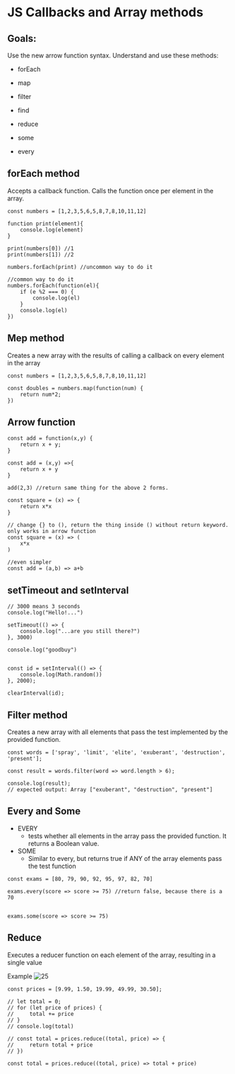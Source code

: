 # JS Callbacks and Array methods
## Goals:
Use the new arrow function syntax. Understand and use these methods:
- forEach

- map

- filter

- find

- reduce

- some

- every

## forEach method
Accepts a callback function. Calls the function once per element in the array.
```
const numbers = [1,2,3,5,6,5,8,7,8,10,11,12]

function print(element){
    console.log(element)
}

print(numbers[0]) //1
print(numbers[1]) //2

numbers.forEach(print) //uncommon way to do it

//common way to do it
numbers.forEach(function(el){
    if (e %2 === 0) {
        console.log(el)
    }
    console.log(el)
})
```

## Mep method
Creates a new array with the results of calling a callback on every element in the array

```
const numbers = [1,2,3,5,6,5,8,7,8,10,11,12]

const doubles = numbers.map(function(num) {
    return num*2;
})
```

## Arrow function

```
const add = function(x,y) {
    return x + y;
}

const add = (x,y) =>{
    return x + y
}

add(2,3) //return same thing for the above 2 forms.

const square = (x) => {
    return x*x
}

// change {} to (), return the thing inside () without return keyword. only works in arrow function
const square = (x) => (
    x*x
)

//even simpler
const add = (a,b) => a+b
```

## setTimeout and setInterval

```
// 3000 means 3 seconds
console.log("Hello!...")

setTimeout(() => {
    console.log("...are you still there?")
}, 3000)

console.log("goodbuy")


const id = setInterval(() => {
    console.log(Math.random())
}, 2000);

clearInterval(id);
```
## Filter method
Creates a new array with all elements that pass the test implemented by the provided function.
```
const words = ['spray', 'limit', 'elite', 'exuberant', 'destruction', 'present'];

const result = words.filter(word => word.length > 6);

console.log(result);
// expected output: Array ["exuberant", "destruction", "present"]

```

## Every and Some
- EVERY
    - tests whether all elements in the array pass the provided function. It returns a Boolean value.
- SOME
    - Similar to every, but returns true if ANY of the array elements pass the test function

```
const exams = [80, 79, 90, 92, 95, 97, 82, 70]

exams.every(score => score >= 75) //return false, because there is a 70


exams.some(score => score >= 75)

```

## Reduce
Executes a reducer function on each element of the array, resulting in a single value

Example
![25]()
```
const prices = [9.99, 1.50, 19.99, 49.99, 30.50];

// let total = 0;
// for (let price of prices) {
//     total += price
// }
// console.log(total)

// const total = prices.reduce((total, price) => {
//     return total + price
// })

const total = prices.reduce((total, price) => total + price)

```
